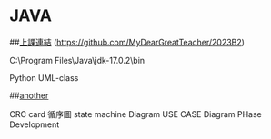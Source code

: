# JAVA
##[上課連結](https://github.com/MyDearGreatTeacher)
(https://github.com/MyDearGreatTeacher/2023B2)

C:\Program Files\Java\jdk-17.0.2\bin


Python UML-class


##[another](https://github.com/lambert2057253/Python)

CRC card 
循序圖
state machine Diagram
USE CASE Diagram
PHase Development

